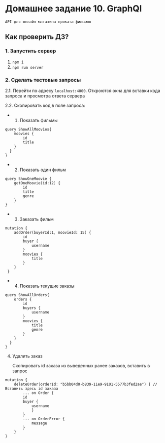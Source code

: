 # Домашнее задание 10. GraphQl

    API для онлайн магазина проката фильмов


## Как проверить ДЗ?

### 1. Запустить сервер

1. `npm i`
2. `npm run server`

### 2. Сделать тестовые запросы

2.1. Перейти по адресу `localhost:4000`. Откроются окна для вставки кода запроса и просмотра ответа сервера

2.2. Скопировать код в поле запроса:

- 1.  Показать фильмы

```
query ShowAllMoovies{
    moovies {
        id
        title
    }
  }
}
```
- 2. Показать один фильм
```
query ShowOneMoovie {
    getOneMoovie(id:12) {
        id
        title
        genre
    }
}
```

- 3. Заказать фильм

```
mutation {
    addOrder(buyerId:1, moovieId: 15) {
        id
        buyer {
            username
        }
        moovies {
            title
        }
    }
 }
```

- 4. Показать текущие заказы

```
query ShowAllOrders{
    orders {
        id
        buyers {
            username
        }
        moovies {
            title
            genre
        }
    }
  }
}
```
4. Удалить заказ

    Скопировать id заказа из выведенных ранее заказов, вставить в запрос

```
mutation {
    deleteOrder(orderId: "b5bb04d0-b839-11e9-9101-5577b3fed2ae") { // Вставить здесь id заказа
        ... on Order {
        id
        buyer {
            username
            }
        }
        ... on OrderError {
            message
        }
    }
}
```